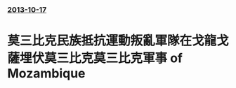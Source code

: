 ### [2013-10-17](/news/2013/10/17/index.md)

##### 
#  莫三比克民族抵抗運動叛亂軍隊在戈龍戈薩埋伏莫三比克莫三比克軍事 of Mozambique



